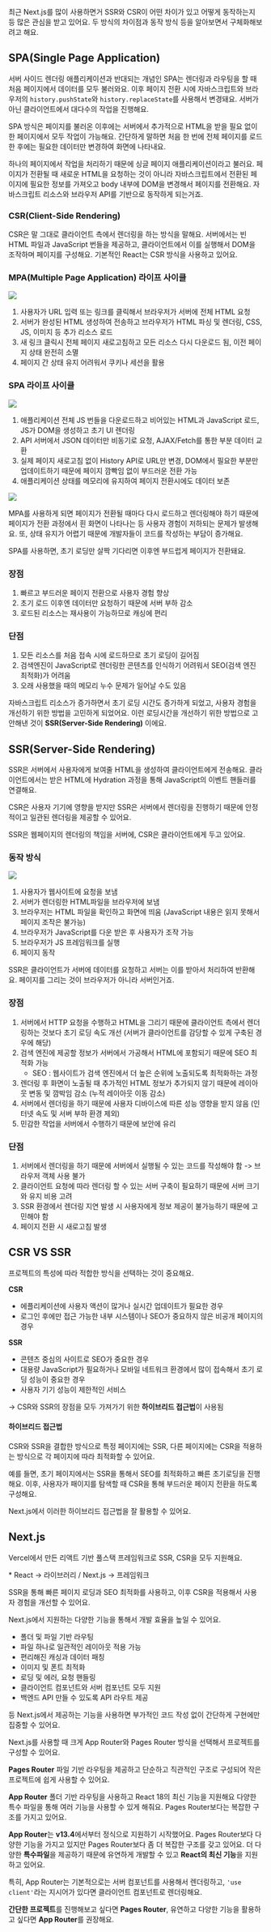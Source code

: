 최근 Next.js를 많이 사용하면거 SSR와 CSR이 어떤 차이가 있고 어떻게 동작하는지 등 많은 관심을 받고 있어요. 두 방식의 차이점과 동작 방식 등을 알아보면서 구체화해보려고 해요.

## SPA(Single Page Application)

서버 사이드 렌더링 애플리케이션과 반대되는 개념인 SPA는 렌더링과 라우팅을 할 때 처음 페이지에서 데이터를 모두 불러와요. 이후 페이지 전환 시에 자바스크립트와 브라우저의 `history.pushState`와 `history.replaceState`를 사용해서 변경돼요. 서버가 아닌 클라이언트에서 대다수의 작업을 진행해요.

SPA 방식은 페이지를 불러온 이후에는 서버에서 추가적으로 HTML을 받을 필요 없이 한 페이지에서 모두 작업이 가능해요. 간단하게 말하면 처음 한 번에 전체 페이지를 로드한 후에는 필요한 데이터만 변경하여 화면에 나타내요.

하나의 페이지에서 작업을 처리하기 때문에 싱글 페이지 애플리케이션이라고 불러요. 페이지가 전환될 때 새로운 HTML을 요청하는 것이 아니라 자바스크립트에서 전환된 페이지에 필요한 정보를 가져오고 body 내부에 DOM을 변경해서 페이지를 전환해요. 자바스크립트 리소스와 브라우저 API를 기반으로 동작하게 되는거죠.

### CSR(Client-Side Rendering)

CSR은 말 그대로 클라이언트 측에서 렌더링을 하는 방식을 말해요. 서버에서는 빈 HTML 파일과 JavaScript 번들을 제공하고, 클라이언트에서 이를 실행해서 DOM을 조작하며 페이지를 구성해요. 기본적인 React는 CSR 방식을 사용하고 있어요.

### MPA(Multiple Page Application) 라이프 사이클

<img src="https://www.hestabit.com/blog/wp-content/uploads/2021/08/MPA-Lifecycle.jpg.webp">

1. 사용자가 URL 입력 또는 링크를 클릭해서 브라우저가 서버에 전체 HTML 요청
2. 서버가 완성된 HTML 생성하여 전송하고 브라우저가 HTML 파싱 및 렌더링, CSS, JS, 이미지 등 추가 리소스 로드
3. 새 링크 클릭시 전체 페이지 새로고침하고 모든 리소스 다시 다운로드 됨, 이전 페이지 상태 완전히 소멸
4. 페이지 간 상태 유지 어려워서 쿠키나 세션을 활용

### SPA 라이프 사이클

<img src="https://www.hestabit.com/blog/wp-content/uploads/2021/08/SPA-Lifecycle.jpg.webp">

1. 애플리케이션 전체 JS 번들을 다운로드하고 비어있는 HTML과 JavaScript 로드, JS가 DOM을 생성하고 초기 UI 렌더링
2. API 서버에서 JSON 데이터만 비동기로 요청, AJAX/Fetch를 통한 부분 데이터 교환
3. 실제 페이지 새로고침 없이 History API로 URL만 변경, DOM에서 필요한 부분만 업데이트하기 때문에 페이지 깜빡임 없이 부드러운 전환 가능
4. 애플리케이션 상태를 메모리에 유지하여 페이지 전환시에도 데이터 보존

<img src="https://www.hestabit.com/blog/wp-content/uploads/2021/08/re-create.jpg.webp">

MPA를 사용하게 되면 페이지가 전환될 때마다 다시 로드하고 렌더링해야 하기 때문에 페이지가 전환 과정에서 흰 화면이 나타나는 등 사용자 경험이 저하되는 문제가 발생해요. 또, 상태 유지가 어렵기 때문에 개발자들이 코드를 작성하는 부담이 증가해요.

SPA를 사용하면, 초기 로딩만 살짝 기다리면 이후엔 부드럽게 페이지가 전환돼요.

### 장점

1. 빠르고 부드러운 페이지 전환으로 사용자 경험 향상
2. 초기 로드 이후엔 데이터만 요청하기 때문에 서버 부하 감소
3. 로드된 리소스는 재사용이 가능하므로 캐싱에 편리

### 단점

1. 모든 리소스를 처음 접속 시에 로드하므로 초기 로딩이 길어짐
2. 검색엔진이 JavaScript로 렌더링한 콘텐츠를 인식하기 어려워서 SEO(검색 엔진 최적화)가 어려움
3. 오래 사용했을 때의 메모리 누수 문제가 일어날 수도 있음

자바스크립트 리소스가 증가하면서 초기 로딩 시간도 증가하게 되었고, 사용자 경험을 개선하기 위한 방법을 고민하게 되었어요. 이런 로딩시간을 개선하기 위한 방법으로 고안해낸 것이 **SSR(Server-Side Rendering)** 이에요.

## SSR(Server-Side Rendering)

SSR은 서버에서 사용자에게 보여줄 HTML을 생성하여 클라이언트에게 전송해요. 클라이언트에서는 받은 HTML에 Hydration 과정을 통해 JavaScript의 이벤트 핸들러를 연결해요.

CSR은 사용자 기기에 영향을 받지만 SSR은 서버에서 렌더링을 진행하기 때문에 안정적이고 일관된 렌더링을 제공할 수 있어요.

SSR은 웹페이지의 렌더링의 책임을 서버에, CSR은 클라이언트에게 두고 있어요.

### 동작 방식

<img src="https://blog.kakaocdn.net/dn/E0X5P/btsFJntl6HL/fpoex3NCXecFwzDtNKKqYk/img.png">

1. 사용자가 웹사이트에 요청을 보냄
2. 서버가 렌더링한 HTML파일을 브라우저에 보냄
3. 브라우저는 HTML 파일을 확인하고 화면에 띄움 (JavaScript 내용은 읽지 못해서 페이지 조작은 불가능)
4. 브라우저가 JavaScript를 다운 받은 후 사용자가 조작 가능
5. 브라우저가 JS 프레임워크를 실행
6. 페이지 동작

SSR은 클라이언트가 서버에 데이터를 요청하고 서버는 이를 받아서 처리하여 반환해요. 페이지를 그리는 것이 브라우저가 아니라 서버인거죠.

### 장점

1. 서버에서 HTTP 요청을 수행하고 HTML을 그리기 때문에 클라이언트 측에서 렌더링하는 것보다 초기 로딩 속도 개선 (서버가 클라이언트를 감당할 수 있게 구축된 경우에 해당)
2. 검색 엔진에 제공할 정보가 서버에서 가공해서 HTML에 포함되기 때문에 SEO 최적화 가능
   - SEO : 웹사이트가 검색 엔진에서 더 높은 순위에 노출되도록 최적화하는 과정
3. 렌더링 후 화면이 노출될 때 추가적인 HTML 정보가 추가되지 않기 때문에 레이아웃 변동 및 깜박임 감소 (누적 레이아웃 이동 감소)
4. 서버에서 렌더링을 하기 때문에 사용자 디바이스에 따른 성능 영향을 받지 않음 (인터넷 속도 및 서버 부하 환경 제외)
5. 민감한 작업을 서버에서 수행하기 때문에 보안에 유리

### 단점

1. 서버에서 렌더링을 하기 때문에 서버에서 실행될 수 있는 코드를 작성해야 함 -> 브라우저 객체 사용 불가
2. 클라이언트 요청에 따라 렌더링 할 수 있는 서버 구축이 필요하기 때문에 서버 크기와 유지 비용 고려
3. SSR 환경에서 렌더링 지연 발생 시 사용자에게 정보 제공이 불가능하기 때문에 고민해야 함
4. 페이지 전환 시 새로고침 발생

## CSR VS SSR

프로젝트의 특성에 따라 적합한 방식을 선택하는 것이 중요해요.

**CSR**

- 에플리케이션에 사용자 액션이 많거나 실시간 업데이트가 필요한 경우
- 로그인 후에만 접근 가능한 내부 시스템이나 SEO가 중요하지 않은 비공개 페이지의 경우

**SSR**

- 콘텐츠 중심의 사이트로 SEO가 중요한 경우
- 대용량 JavaScript가 필요하거나 모바일 네트워크 환경에서 많이 접속해서 초기 로딩 성능이 중요한 경우
- 사용자 기기 성능이 제한적인 서비스

-> CSR와 SSR의 장점을 모두 가져가기 위한 **하이브리드 접근법**이 사용됨

#### 하이브리드 접근법

CSR와 SSR을 결합한 방식으로 특정 페이지에는 SSR, 다른 페이지에는 CSR을 적용하는 방식으로 각 페이지에 따라 최적화할 수 있어요.

예를 들면, 초기 페이지에서는 SSR을 통해서 SEO를 최적화하고 빠른 초기로딩을 진행해요. 이후, 사용자가 패이지를 탐색할 때 CSR을 통해 부드러운 페이지 전환을 하도록 구성해요.

Next.js에서 이러한 하이브리드 접근법을 잘 활용할 수 있어요.

## Next.js

Vercel에서 만든 리액트 기반 풀스택 프레임워크로 SSR, CSR을 모두 지원해요.

\* React -> 라이브러리 / Next.js -> 프레임워크

SSR을 통해 빠른 페이지 로딩과 SEO 최적화를 사용하고, 이후 CSR을 적용해서 사용자 경험을 개선할 수 있어요.

Next.js에서 지원하는 다양한 기능을 통해서 개발 효율을 높일 수 있어요.

- 폴더 및 파일 기반 라우팅
- 파일 하나로 일관적인 레이아웃 적용 가능
- 편리해진 캐싱과 데이터 패칭
- 이미지 및 폰트 최적화
- 로딩 및 에러, 요청 핸들링
- 클라이언트 컴포넌트와 서버 컴포넌트 모두 지원
- 백엔드 API 만들 수 있도록 API 라우트 제공

등 Next.js에서 제공하는 기능을 사용하면 부가적인 코드 작성 없이 간단하게 구현에만 집중할 수 있어요.

Next.js를 사용할 때 크게 App Router와 Pages Router 방식을 선택해서 프로젝트를 구성할 수 있어요.

**Pages Router**
파일 기반 라우팅을 제공하고 단순하고 직관적인 구조로 구성되어 작은 프로젝트에 쉽게 사용할 수 있어요.

**App Router**
폴더 기반 라우팅을 사용하고 React 18의 최신 기능을 지원해요
다양한 특수 파일을 통해 여러 기능을 사용할 수 있게 해줘요.
Pages Router보다는 복잡한 구조를 가지고 있어요.

**App Router**는 **v13.4**에서부터 정식으로 지원하기 시작했어요. Pages Router보다 다양한 기능을 가지고 있지만 Pages Router보다 좀 더 복잡한 구조를 갖고 있어요. 더 다양한 **특수파일**을 제공하기 때문에 유연하게 개발할 수 있고 **React의 최신 기능**을 지원하고 있어요.

특히, App Router는 기본적으로는 서버 컴포넌트를 사용해서 렌더링하고, `'use client'`라는 지시어가 있다면 클라이언트 컴포넌트로 렌더링해요.

**간단한 프로젝트**를 진행해보고 싶다면 **Pages Router**, 유연하고 다양한 기능을 활용하고 싶다면 **App Router**를 권장해요.
